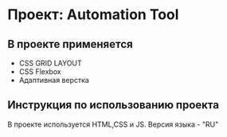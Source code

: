 # Проект: Automation Tool

## В проекте применяется
* CSS GRID LAYOUT
* CSS Flexbox
* Адаптивная верстка

## Инструкция по использованию проекта
В проекте используется HTML,CSS и JS. Версия языка - "RU"


